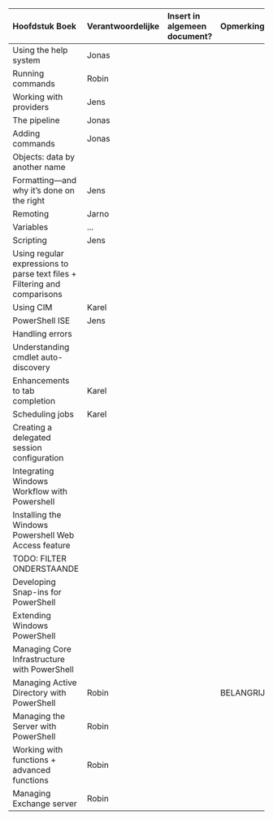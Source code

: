 
| Hoofdstuk Boek  | Verantwoordelijke | Insert in algemeen document? | Opmerkingen |
| :---     | :---  | :---      | :---|
| Using the help system |  Jonas   |           | | 
| Running commands  |  Robin    |           |  |
| Working with providers |   Jens   |           |  |
| The pipeline   |  Jonas    |           |  |
| Adding commands  |    Jonas  |           |  |
| Objects: data by another name  |      |           |  |
| Formatting—and why it’s done on the right  |    Jens  |           |  |
| Remoting |    Jarno  |           |
| Variables  |  ...    |           |  |
| Scripting  |  Jens    |           |  |
| Using regular expressions to parse text files + Filtering and comparisons   |      |           |  |
| Using CIM  |  Karel    |           |  |
| PowerShell ISE  |   Jens   |           |  |
| Handling errors  |      |           |  |
| Understanding cmdlet auto-discovery  |      |           |  |
| Enhancements to tab completion  |  Karel    |           |  |
| Scheduling jobs  |    Karel  |           |  |
| Creating a delegated session configuration  |      |           |  |
| Integrating Windows Workflow with Powershell  |      |           |  |
| Installing the Windows Powershell Web Access feature |      |           |  |
| TODO: FILTER ONDERSTAANDE  |      |           |  |
| Developing Snap-ins for PowerShell  |      |           |  |
| Extending Windows PowerShell  |      |           |  |
| Managing Core Infrastructure with PowerShell  |      |           |  |
| Managing Active Directory with PowerShell  |   Robin   |           | BELANGRIJK!! |
| Managing the Server with PowerShell  |   Robin   |           |  |
| Working with functions + advanced functions   |   Robin   |           |  |
| Managing Exchange server   |  Robin    |           |  |
